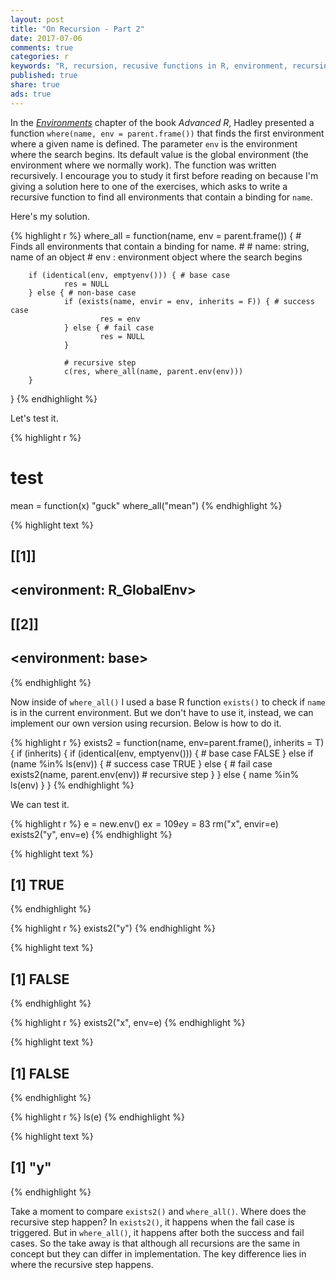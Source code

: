 ```yaml
---
layout: post
title: "On Recursion - Part 2"
date: 2017-07-06
comments: true
categories: r
keywords: "R, recursion, recusive functions in R, environment, recursing over environments in R, where(), exists(), tail recursion"
published: true
share: true
ads: true
---
```


In the [*Environments*](http://adv-r.had.co.nz/Environments.html#env-recursion) chapter of the book *Advanced R*, Hadley presented a function 
`where(name, env = parent.frame())` that finds the first environment where a given name is defined. The parameter `env` is the environment where the search begins. Its default value is the global environment (the environment where we normally work). The function was written recursively. I encourage you to study it first before reading on because I'm giving a solution here to one of the exercises, which asks to write a recursive function to find all environments that contain a binding for `name`. 

Here's my solution. 


{% highlight r %}
where_all = function(name, env = parent.frame()) {
        # Finds all environments that contain a binding for name.
        # 
        # name: string, name of an object
        # env : environment object where the search begins
        
        if (identical(env, emptyenv())) { # base case
                res = NULL
        } else { # non-base case
                if (exists(name, envir = env, inherits = F)) { # success case
                        res = env
                } else { # fail case
                        res = NULL
                }
                        
                # recursive step
                c(res, where_all(name, parent.env(env)))
        }
}
{% endhighlight %}

Let's test it.


{% highlight r %}
# test
mean = function(x) "guck"
where_all("mean")
{% endhighlight %}



{% highlight text %}
## [[1]]
## <environment: R_GlobalEnv>
## 
## [[2]]
## <environment: base>
{% endhighlight %}

Now inside of `where_all()` I used a base R function `exists()` to check if `name` is in the current environment. But we don't have to use it, instead, we can implement our own version using recursion. Below is how to do it.


{% highlight r %}
exists2 = function(name, env=parent.frame(), inherits = T) {
        if (inherits) {
                if (identical(env, emptyenv())) { # base case
                        FALSE
                } else if (name %in% ls(env)) { # success case
                        TRUE
                } else { # fail case
                        exists2(name, parent.env(env)) # recursive step
                }
        } else {
                name %in% ls(env)
        }
}
{% endhighlight %}

We can test it.


{% highlight r %}
e = new.env()
e$x = 109
e$y = 83
rm("x", envir=e)
exists2("y", env=e)
{% endhighlight %}



{% highlight text %}
## [1] TRUE
{% endhighlight %}



{% highlight r %}
exists2("y")
{% endhighlight %}



{% highlight text %}
## [1] FALSE
{% endhighlight %}



{% highlight r %}
exists2("x", env=e)
{% endhighlight %}



{% highlight text %}
## [1] FALSE
{% endhighlight %}



{% highlight r %}
ls(e)
{% endhighlight %}



{% highlight text %}
## [1] "y"
{% endhighlight %}

Take a moment to compare `exists2()` and `where_all()`. Where does the recursive step happen? In `exists2()`, it happens when the fail case is triggered. But in `where_all()`, it happens after both the success and fail cases. So the take away is that although all recursions are the same in concept but they can differ in implementation. The key difference lies in where the recursive step happens.


